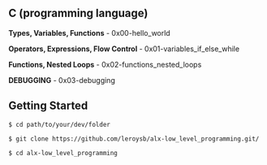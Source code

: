 ## C (programming language)

**Types, Variables, Functions** - 0x00-hello_world

**Operators, Expressions, Flow Control** - 0x01-variables_if_else_while

**Functions, Nested Loops** - 0x02-functions_nested_loops

**DEBUGGING** - 0x03-debugging

## Getting Started

`$ cd path/to/your/dev/folder`

`$ git clone https://github.com/leroysb/alx-low_level_programming.git/`

`$ cd alx-low_level_programming`